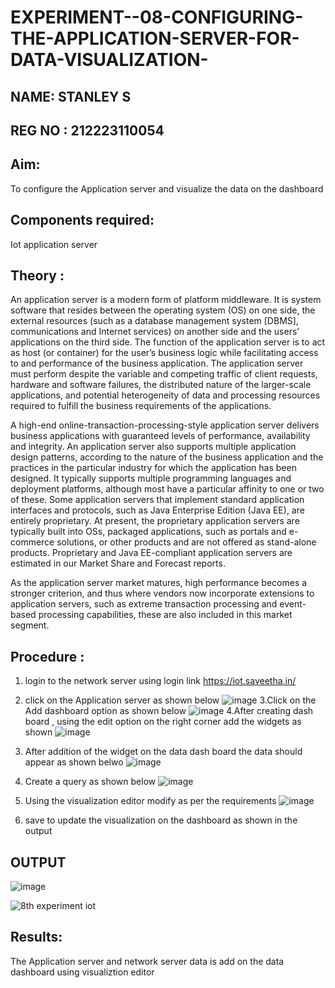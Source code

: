# EXPERIMENT--08-CONFIGURING-THE-APPLICATION-SERVER-FOR-DATA-VISUALIZATION-
## NAME: STANLEY S
## REG NO : 212223110054
## Aim: 
To  configure  the Application server and visualize the data on the dashboard 
## Components required: 
Iot application server 
## Theory :
 An application server is a modern form of platform middleware. It is system software that resides between the operating system (OS) on one side, the external resources (such as a database management system [DBMS], communications and Internet services) on another side and the users’ applications on the third side. The function of the application server is to act as host (or container) for the user’s business logic while facilitating access to and performance of the business application. The application server must perform despite the variable and competing traffic of client requests, hardware and software failures, the distributed nature of the larger-scale applications, and potential heterogeneity of data and processing resources required to fulfill the business requirements of the applications.

A high-end online-transaction-processing-style application server delivers business applications with guaranteed levels of performance, availability and integrity. An application server also supports multiple application design patterns, according to the nature of the business application and the practices in the particular industry for which the application has been designed. It typically supports multiple programming languages and deployment platforms, although most have a particular affinity to one or two of these. Some application servers that implement standard application interfaces and protocols, such as Java Enterprise Edition (Java EE), are entirely proprietary. At present, the proprietary application servers are typically built into OSs, packaged applications, such as portals and e-commerce solutions, or other products and are not offered as stand-alone products. Proprietary and Java EE-compliant application servers are estimated in our Market Share and Forecast reports.

As the application server market matures, high performance becomes a stronger criterion, and thus where vendors now incorporate extensions to application servers, such as extreme transaction processing and event-based processing capabilities, these are also included in this market segment.
## Procedure :

 1. login to the network server using login link  https://iot.saveetha.in/
 2.  click on the Application server as shown below 
 ![image](https://github.com/vasanthkumarch/EXPERIMENT-07-CONFIGURING-NETWORK-SERVER-FOR-CONNECTING-GATEWAY-AND-END-NODE-/assets/36288975/47c2e08d-6598-4437-8b07-f213d6f3b8ac)
 3.Click on the Add dashboard option as shown below 
 ![image](https://github.com/vasanthkumarch/EXPERIMENT--08-CONFIGURING-THE-APPLICATION-SERVER-FOR-DATA-VISUALIZATION-/assets/36288975/8006c218-4cfd-48b8-b0f1-34fd29f0a181)
 4.After creating dash board , using the edit option on the right corner  add the widgets as shown 
 ![image](https://github.com/vasanthkumarch/EXPERIMENT--08-CONFIGURING-THE-APPLICATION-SERVER-FOR-DATA-VISUALIZATION-/assets/36288975/16621142-3281-4164-9927-65bf4e1ea13d)

5. After addition of the widget on the data dash board the data should appear as shown belwo 
 ![image](https://github.com/vasanthkumarch/EXPERIMENT--08-CONFIGURING-THE-APPLICATION-SERVER-FOR-DATA-VISUALIZATION-/assets/36288975/f9f02c5b-ae17-436f-be3a-17c5e66d63a0)
6. Create a query as shown below 
 ![image](https://github.com/vasanthkumarch/EXPERIMENT--08-CONFIGURING-THE-APPLICATION-SERVER-FOR-DATA-VISUALIZATION-/assets/36288975/ceead64a-e6a1-403d-864e-2526f8b39930)
7. Using the visualization editor modify as per the requirements 
 ![image](https://github.com/vasanthkumarch/EXPERIMENT--08-CONFIGURING-THE-APPLICATION-SERVER-FOR-DATA-VISUALIZATION-/assets/36288975/4becc339-c77e-4568-9b79-aeaed3734169)
8. save to update the visualization on the dashboard as shown in the output 


## OUTPUT 
 
![image](https://github.com/vasanthkumarch/EXPERIMENT--08-CONFIGURING-THE-APPLICATION-SERVER-FOR-DATA-VISUALIZATION-/assets/36288975/8ead363c-7b62-42de-8918-2493fdf96696)

![8th experiment iot](https://github.com/SETTY-POOJITHA-AI/EXPERIMENT--08-CONFIGURING-THE-APPLICATION-SERVER-FOR-DATA-VISUALIZATION-/assets/93427581/2e8628e7-1ed6-40b3-b994-abbf621c0e6c)


## Results: 

  The Application  server and network server data is add on the data dashboard using visualiztion editor
